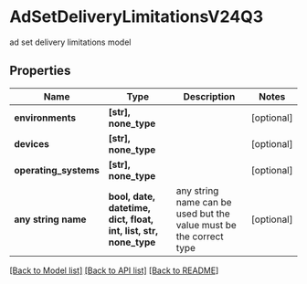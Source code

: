 # AdSetDeliveryLimitationsV24Q3

ad set delivery limitations model

## Properties
Name | Type | Description | Notes
------------ | ------------- | ------------- | -------------
**environments** | **[str], none_type** |  | [optional] 
**devices** | **[str], none_type** |  | [optional] 
**operating_systems** | **[str], none_type** |  | [optional] 
**any string name** | **bool, date, datetime, dict, float, int, list, str, none_type** | any string name can be used but the value must be the correct type | [optional]

[[Back to Model list]](../README.md#documentation-for-models) [[Back to API list]](../README.md#documentation-for-api-endpoints) [[Back to README]](../README.md)


